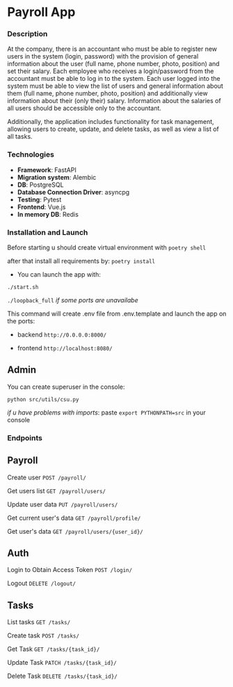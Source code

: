 # Payroll App

### Description

At the company, there is an accountant who must be able to register new users in the system (login, password) with the provision of general information about the user (full name, phone number, photo, position) and set their salary. Each employee who receives a login/password from the accountant must be able to log in to the system. Each user logged into the system must be able to view the list of users and general information about them (full name, phone number, photo, position) and additionally view information about their (only their) salary. Information about the salaries of all users should be accessible only to the accountant.

Additionally, the application includes functionality for task management, allowing users to create, update, and delete tasks, as well as view a list of all tasks.

### Technologies

- **Framework**: FastAPI
- **Migration system**: Alembic
- **DB**: PostgreSQL
- **Database Connection Driver**: asyncpg
- **Testing**: Pytest
- **Frontend**: Vue.js
- **In memory DB**: Redis

### Installation and Launch

Before starting u should create virtual environment with ```poetry shell```

after that install all requirements by: ```poetry install```

- You can launch the app with:
```
./start.sh
```

```./loopback_full``` *if some ports are unavailabe*

This command will create .env file from .env.template and launch the app on the ports:
- backend
```http://0.0.0.0:8000/```

- frontend
```http://localhost:8080/```

## Admin

You can create superuser in the console:
```
python src/utils/csu.py
```

*if u have problems with imports*:
paste ```export PYTHONPATH=src``` in your console

### Endpoints
## Payroll
Create user
```POST /payroll/```

Get users list
```GET /payroll/users/```

Update user data
```PUT /payroll/users/```

Get current user's data
```GET /payroll/profile/```

Get user's data
```GET /payroll/users/{user_id}/```

## Auth
Login to Obtain Access Token
```POST /login/```

Logout
```DELETE /logout/```

## Tasks
List tasks
```GET /tasks/```

Create task
```POST /tasks/```


Get Task
```GET /tasks/{task_id}/```


Update Task
```PATCH /tasks/{task_id}/```


Delete Task
```DELETE /tasks/{task_id}/```





